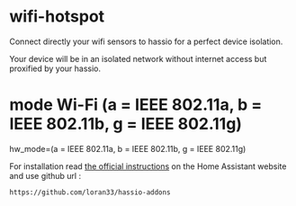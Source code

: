 # wifi-hotspot

Connect directly your wifi sensors to hassio for a perfect device isolation.

Your device will be in an isolated network without internet access but proxified by your hassio. 

# mode Wi-Fi (a = IEEE 802.11a, b = IEEE 802.11b, g = IEEE 802.11g)
hw_mode=(a = IEEE 802.11a, b = IEEE 802.11b, g = IEEE 802.11g)

For installation read [the official instructions](https://www.home-assistant.io/hassio/installing_third_party_addons/) on the Home Assistant website and use github url :

```txt
https://github.com/loran33/hassio-addons
```
